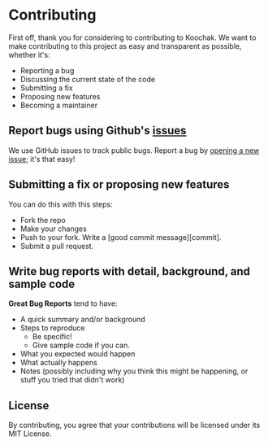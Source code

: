 # Contributing

First off, thank you for considering to contributing to Koochak. We want to make contributing to this project as easy and transparent as possible, whether it's:

- Reporting a bug
- Discussing the current state of the code
- Submitting a fix
- Proposing new features
- Becoming a maintainer

## Report bugs using Github's [issues](https://github.com/peyman3d/koochak/issues)
We use GitHub issues to track public bugs. Report a bug by [opening a new issue](https://github.com/peyman3d/koochak/issues/new); it's that easy!

## Submitting a fix or proposing new features
You can do this with this steps:
- Fork the repo
- Make your changes
- Push to your fork. Write a [good commit message][commit].
- Submit a pull request.

## Write bug reports with detail, background, and sample code

**Great Bug Reports** tend to have:

- A quick summary and/or background
- Steps to reproduce
  - Be specific!
  - Give sample code if you can.
- What you expected would happen
- What actually happens
- Notes (possibly including why you think this might be happening, or stuff you tried that didn't work)


## License
By contributing, you agree that your contributions will be licensed under its MIT License.
